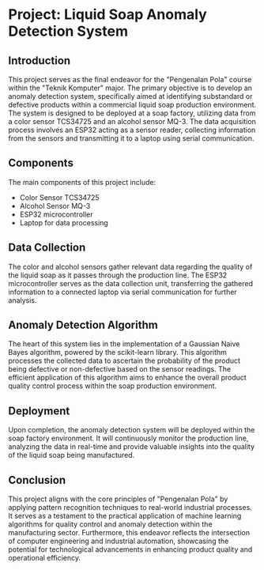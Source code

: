 # Project: Liquid Soap Anomaly Detection System

## Introduction
This project serves as the final endeavor for the "Pengenalan Pola" course within the "Teknik Komputer" major. The primary objective is to develop an anomaly detection system, specifically aimed at identifying substandard or defective products within a commercial liquid soap production environment. The system is designed to be deployed at a soap factory, utilizing data from a color sensor TCS34725 and an alcohol sensor MQ-3. The data acquisition process involves an ESP32 acting as a sensor reader, collecting information from the sensors and transmitting it to a laptop using serial communication.

## Components
The main components of this project include:
- Color Sensor TCS34725
- Alcohol Sensor MQ-3
- ESP32 microcontroller
- Laptop for data processing

## Data Collection
The color and alcohol sensors gather relevant data regarding the quality of the liquid soap as it passes through the production line. The ESP32 microcontroller serves as the data collection unit, transferring the gathered information to a connected laptop via serial communication for further analysis.

## Anomaly Detection Algorithm
The heart of this system lies in the implementation of a Gaussian Naive Bayes algorithm, powered by the scikit-learn library. This algorithm processes the collected data to ascertain the probability of the product being defective or non-defective based on the sensor readings. The efficient application of this algorithm aims to enhance the overall product quality control process within the soap production environment.

## Deployment
Upon completion, the anomaly detection system will be deployed within the soap factory environment. It will continuously monitor the production line, analyzing the data in real-time and provide valuable insights into the quality of the liquid soap being manufactured.

## Conclusion
This project aligns with the core principles of "Pengenalan Pola" by applying pattern recognition techniques to real-world industrial processes. It serves as a testament to the practical application of machine learning algorithms for quality control and anomaly detection within the manufacturing sector. Furthermore, this endeavor reflects the intersection of computer engineering and industrial automation, showcasing the potential for technological advancements in enhancing product quality and operational efficiency.  
